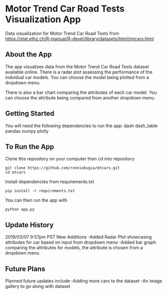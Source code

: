 # Motor Trend Car Road Tests Visualization App
Data visualization for Motor Trend Car Road Tests from https://stat.ethz.ch/R-manual/R-devel/library/datasets/html/mtcars.html

## About the App
The app visualizes data from the Motor Trend Car Road Tests dataset available online. There is a radar plot assessing the performance of 
the indvidual car models. You can choose the model being plotted from a dropdown menu. 

There is also a bar chart comparing the attributes of each car model. You can choose the attribute being compared from another dropdown menu.

## Getting Started
You will need the following dependencies to run the app:
dash
dash_table
pandas
numpy
plotly

## To Run the App
Clone this repository on your computer then cd into repository

```
git clone https://github.com/ronniebugia/mtcars.git
cd mtcars
```

Install dependencies from requirements.txt

```
pip install -r requirements.txt
```

You can then run the app with

```
python app.py
```
    
## Update History
2019/03/07
9:57pm PST
New Additions
-Added Radar Plot showcasing attributes for car based on input from dropdown menu 
-Added bar graph comparing the attributes for models, the attribute is chosen from a dropdown menu

## Future Plans
Planned future updates include
-Adding more cars to the dataset
-An image gallery to go along with dataset


